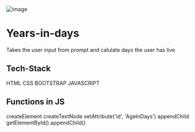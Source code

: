 ![image](https://user-images.githubusercontent.com/66011986/158047528-5641bee6-3c0c-4f17-b9b3-5f59118e3945.png)





# Years-in-days
  Takes the user input from prompt and calulate days the user has live

## Tech-Stack
  HTML
  CSS
  BOOTSTRAP
  JAVASCRIPT
  
##  Functions in JS
  createElement
  createTextNode
  setAttribute('id', 'AgeInDays')
  appendChild
  getElementById().appendChild()

